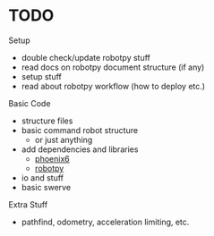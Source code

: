 # TODO


Setup
- double check/update robotpy stuff
- read docs on robotpy document structure (if any)
- setup stuff
- read about robotpy workflow (how to deploy etc.)

Basic Code
- structure files
- basic command robot structure
    - or just anything
- add dependencies and libraries
    - [phoenix6](https://v6.docs.ctr-electronics.com/en/latest/docs/installation/installation-frc.html)
    - [robotpy](https://robotpy.readthedocs.io/projects/robotpy/en/stable/)
- io and stuff
- basic swerve

Extra Stuff
- pathfind, odometry, acceleration limiting, etc.